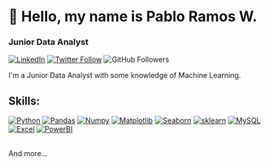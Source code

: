 # 👋 Hello, my name is Pablo Ramos W.
### Junior Data Analyst


[![LinkedIn](https://img.shields.io/badge/LinkedIn-0077B5?style=for-the-badge&logo=linkedin&logoColor=white)](https://www.linkedin.com/in/pablo-ramos-39a757230/)
[![Twitter Follow](https://img.shields.io/twitter/follow/pablojrw?style=social)](https://twitter.com/pablojrw)
![GitHub Followers](https://img.shields.io/github/followers/PabloJRW?style=social)

I'm a Junior Data Analyst with some knowledge of Machine Learning.

## Skills:
[![Python](https://img.shields.io/badge/Python-yellow?style=for-the-badge&logo=python&labelColor=101010&logoColor=white)]()
[![Pandas](https://img.shields.io/badge/Pandas-red?style=for-the-badge&logo=pandas&labelColor=101010)]()
[![Numpy](https://img.shields.io/badge/Numpy-4479A1?style=for-the-badge&logo=numpy&logoColor=white&labelColor=101010)]()
[![Matplotlib](https://img.shields.io/badge/matplotlib-4479A1?style=for-the-badge&logo=matplotlib-pyplot)]()
[![Seaborn](https://img.shields.io/badge/Seaborn-blue?style=for-the-badge&logo=seaborn)]()
[![sklearn](https://img.shields.io/badge/sklearn-4479A1?style=for-the-badge&logo=seaborn&logoColor=white&labelColor=101010)]()
[![MySQL](https://img.shields.io/badge/MySQL-4479A1?style=for-the-badge&logo=mysql&logoColor=white&labelColor=101010)]()
[![Excel](https://img.shields.io/badge/Excel-217346?style=for-the-badge&logo=microsoft-excel&logoColor=white&labelColor=101010)]()
[![PowerBI](https://img.shields.io/badge/PowerBI-yellow?style=for-the-badge&logo=microsoft-powerbi&logoColor=white&labelColor=101010)]()

</br>
And more...
